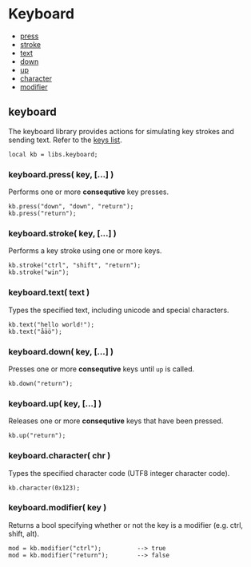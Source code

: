 ﻿
# Keyboard
* [press](#keyboard_press)
* [stroke](#keyboard_stroke)
* [text](#keyboard_text)
* [down](#keyboard_down)
* [up](#keyboard_up)
* [character](#keyboard_character)
* [modifier](#keyboard_modifier)



## keyboard
The keyboard library provides actions for simulating key strokes and sending text. Refer to the [keys list](/api/res/keys).

	local kb = libs.keyboard;



### keyboard.press( key, [...] )
Performs one or more **consequtive** key presses.

	kb.press("down", "down", "return");
	kb.press("return");

	

### keyboard.stroke( key, [...] )
Performs a key stroke using one or more keys.

	kb.stroke("ctrl", "shift", "return");
	kb.stroke("win");



### keyboard.text( text )
Types the specified text, including unicode and special characters.

	kb.text("hello world!");
	kb.text("åäö");



### keyboard.down( key, [...] )
Presses one or more **consequtive** keys until ``up`` is called.

	kb.down("return");



### keyboard.up( key, [...] )
Releases one or more **consequtive** keys that have been pressed.

	kb.up("return");


### keyboard.character( chr )
Types the specified character code (UTF8 integer character code).

	kb.character(0x123);



### keyboard.modifier( key )
Returns a bool specifying whether or not the key is a modifier (e.g. ctrl, shift, alt).

	mod = kb.modifier("ctrl");			--> true
	mod = kb.modifier("return");		--> false